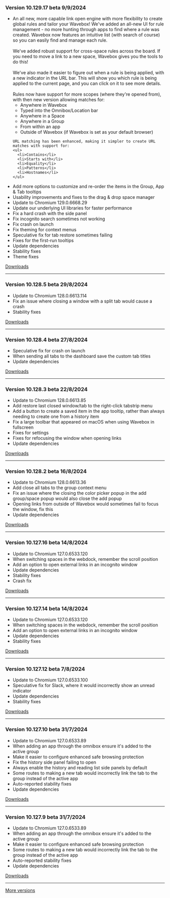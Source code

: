 <h3>Version 10.129.17 beta <span class="date">9/9/2024</span></h3>
<ul>
  <li>
    An all new, more capable link open engine with more flexibility to
    create global rules and tailor your Wavebox! We've added an all-new UI
    for rule management - no more hunting through apps to find where a rule
    was created. Wavebox now features an intuitive list (with search of course)
    so you can easily find and manage each rule.
    <br /><br />
    We've added robust support for cross-space rules across the board. If you need
    to move a link to a new space, Wavebox gives you the tools to do this!
    <br /><br />
    We've also made it easier to figure out when a rule is being applied, with
    a new indicator in the URL bar. This will show you which rule is being applied
    to the current page, and you can click on it to see more details.
    <br /><br />
    Rules now have support for more scopes (where they're opened from), with then new
    version allowing matches for:
    <ul>
      <li>Anywhere in Wavebox</li>
      <li>Typed into the Omnibox/Location bar</li>
      <li>Anywhere in a Space</li>
      <li>Anywhere in a Group</li>
      <li>From within an app</li>
      <li>Outside of Wavebox (if Wavebox is set as your default browser)</li>
    </ul>

    URL matching has been enhanced, making it simpler to create URL matches with support for:
    <ul>
      <li>Contains</li>
      <li>Starts with</li>
      <li>Equality</li>
      <li>Patterns</li>
      <li>Hostnames</li>
    </ul>
  </li>
  <li>Add more options to customize and re-order the items in the Group, App & Tab tooltips</li>
  <li>Usability improvements and fixes to the drag & drop space manager</li>
  <li>Update to Chromium 129.0.6668.29</li>
  <li>Update our underlying UI libraries for faster performance</li>
  <li>Fix a hard crash with the side panel</li>
  <li>Fix incognito search sometimes not working</li>
  <li>Fix crash on launch</li>
  <li>Fix theming for context menus</li>
  <li>Speculative fix for tab restore sometimes failing</li>
  <li>Fixes for the first-run tooltips</li>
  <li>Update dependencies</li>
  <li>Stability fixes</li>
  <li>Theme fixes</li>
</ul>

[Downloads](https://wavebox.io/download/release/10.129.17.3)

---

<h3>Version 10.128.5 beta <span class="date">29/8/2024</span></h3>
<ul>
  <li>Update to Chromium 128.0.6613.114</li>
  <li>Fix an issue where closing a window with a split tab would cause a crash</li>
  <li>Stability fixes</li>
</ul>

[Downloads](https://wavebox.io/download/release/10.128.5.3)

---

<h3>Version 10.128.4 beta <span class="date">27/8/2024</span></h3>
<ul>
  <li>Speculative fix for crash on launch</li>
  <li>When sending all tabs to the dashboard save the custom tab titles</li>
  <li>Update dependencies</li>
</ul>

[Downloads](https://wavebox.io/download/release/10.128.4.3)

---

<h3>Version 10.128.3 beta <span class="date">22/8/2024</span></h3>
<ul>
  <li>Update to Chromium 128.0.6613.85</li>
  <li>Add restore last closed window/tab to the right-click tabstrip menu</li>
  <li>Add a button to create a saved item in the app tooltip, rather than always needing to create one from a history item</li>
  <li>Fix a large toolbar that appeared on macOS when using Wavebox in fullscreen</li>
  <li>Fixes for settings</li>
  <li>Fixes for refocusing the window when opening links</li>
  <li>Update dependencies</li>
</ul>

[Downloads](https://wavebox.io/download/release/10.128.3.3)

---

<h3>Version 10.128.2 beta <span class="date">16/8/2024</span></h3>
<ul>
  <li>Update to Chromium 128.0.6613.36</li>
  <li>Add close all tabs to the group context menu</li>
  <li>Fix an issue where the closing the color picker popup in the add group/space popup would also close the add popup</li>
  <li>Opening links from outside of Wavebox would sometimes fail to focus the window, fix this</li>
  <li>Update dependencies</li>
</ul>

[Downloads](https://wavebox.io/download/release/10.128.2.3)

---

<h3>Version 10.127.16 beta <span class="date">14/8/2024</span></h3>
<ul>
  <li>Update to Chromium 127.0.6533.120</li>
  <li>When switching spaces in the webdock, remember the scroll position</li>
  <li>Add an option to open external links in an incognito window</li>
  <li>Update dependencies</li>
  <li>Stability fixes</li>
  <li>Crash fix</li>
</ul>

[Downloads](https://wavebox.io/download/release/10.127.16.3)

---

<h3>Version 10.127.14 beta <span class="date">14/8/2024</span></h3>
<ul>
  <li>Update to Chromium 127.0.6533.120</li>
  <li>When switching spaces in the webdock, remember the scroll position</li>
  <li>Add an option to open external links in an incognito window</li>
  <li>Update dependencies</li>
  <li>Stability fixes</li>
</ul>

[Downloads](https://wavebox.io/download/release/10.127.14.3)

---

<h3>Version 10.127.12 beta <span class="date">7/8/2024</span></h3>
<ul>
  <li>Update to Chromium 127.0.6533.100</li>
  <li>Speculative fix for Slack, where it would incorrectly show an unread indicator</li>
  <li>Update dependencies</li>
  <li>Stability fixes</li>
</ul>

[Downloads](https://wavebox.io/download/release/10.127.12.3)

---

<h3>Version 10.127.10 beta <span class="date">31/7/2024</span></h3>
<ul>
  <li>Update to Chromium 127.0.6533.89</li>
  <li>When adding an app through the omnibox ensure it's added to the active group</li>
  <li>Make it easier to configure enhanced safe browsing protection</li>
  <li>Fix the history side panel failing to open</li>
  <li>Always enable the history and reading list side panels by default</li>
  <li>Some routes to making a new tab would incorrectly link the tab to the group instead of the active app</li>
  <li>Auto-reported stability fixes</li>
  <li>Update dependencies</li>
</ul>

[Downloads](https://wavebox.io/download/release/10.127.10.3)

---

<h3>Version 10.127.9 beta <span class="date">31/7/2024</span></h3>
<ul>
  <li>Update to Chromium 127.0.6533.89</li>
  <li>When adding an app through the omnibox ensure it's added to the active group</li>
  <li>Make it easier to configure enhanced safe browsing protection</li>
  <li>Some routes to making a new tab would incorrectly link the tab to the group instead of the active app</li>
  <li>Auto-reported stability fixes</li>
  <li>Update dependencies</li>
</ul>

[Downloads](https://wavebox.io/download/release/10.127.9.3)

---
[More versions](https://wavebox.io/changelog/beta/)